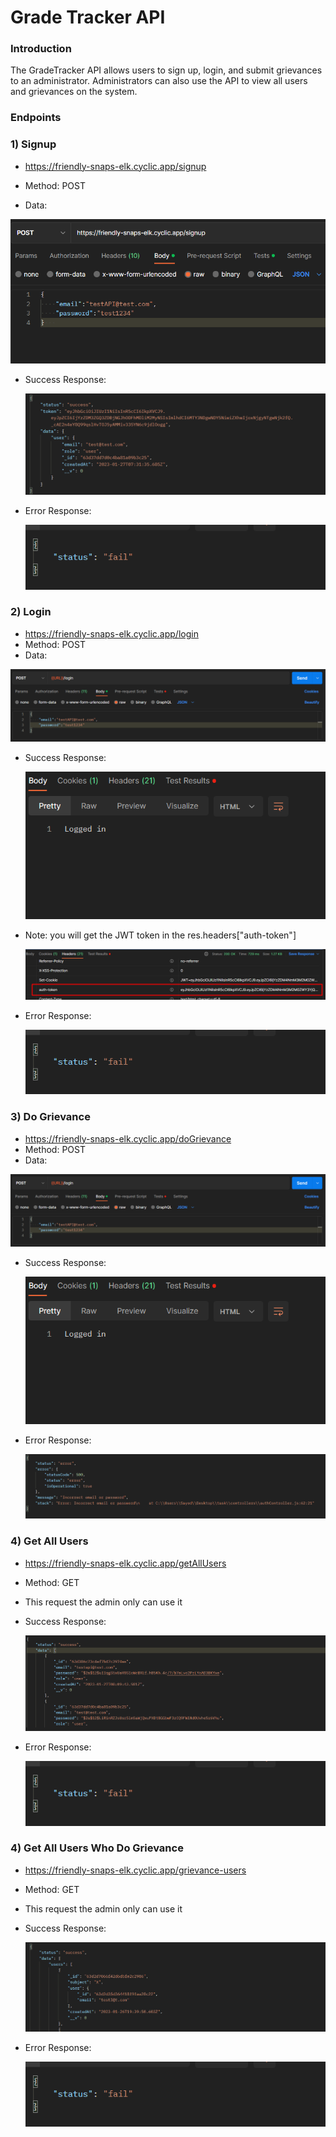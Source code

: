 # Grade Tracker API

### Introduction

The GradeTracker API allows users to sign up, login, and submit grievances to an administrator. Administrators can also use the API to view all users and grievances on the system.

### Endpoints

### 1) Signup

-   <a href="#https://friendly-snaps-elk.cyclic.app/signup">https://friendly-snaps-elk.cyclic.app/signup</a>

-   Method: POST
-   Data:

<img src="./images/reqSignup.png">

-   Success Response:

    <img src="./images/resSignup.png">

-   Error Response:

    <img src="./images/fail.png">

### 2) Login

-   <a href="#https://friendly-snaps-elk.cyclic.app/login"> https://friendly-snaps-elk.cyclic.app/login</a>
-   Method: POST
-   Data:

<img src="./images/reqLogin.png">

-   Success Response:

    <img src="./images/resLogin.png">

-   Note: you will get the JWT token in the res.headers["auth-token"]

    <img src="./images/toekn.png">

-   Error Response:

     <img src="./images/fail.png">

### 3) Do Grievance

-   <a href="#https://friendly-snaps-elk.cyclic.app/doGrievance"> https://friendly-snaps-elk.cyclic.app/doGrievance</a>
-   Method: POST
-   Data:

<img src="./images/reqLogin.png">

-   Success Response:

    <img src="./images/resLogin.png">

-   Error Response:

     <img src="./images/errLogin.png">

### 4) Get All Users

-   <a href="#https://friendly-snaps-elk.cyclic.app/getAllUsers">https://friendly-snaps-elk.cyclic.app/getAllUsers</a>

-   Method: GET
-   This request the admin only can use it

-   Success Response:

    <img src="./images/resGetAllUsers.png">

-   Error Response:

    <img src="./images/fail.png">

### 4) Get All Users Who Do Grievance

-   <a href="#https://friendly-snaps-elk.cyclic.app/grievance-users">https://friendly-snaps-elk.cyclic.app/grievance-users</a>

-   Method: GET
-   This request the admin only can use it

-   Success Response:

    <img src="./images/resGrievance.png">

-   Error Response:

    <img src="./images/fail.png">
